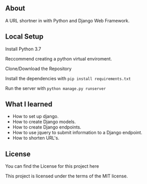 
## About

A URL shortner in with Python and Django Web Framework.


## Local Setup

Install Python 3.7

Reccommend creating a python virtual enviroment.

Clone/Download the Repository

Install the dependencies with `pip install requirements.txt`

Run the server with `python manage.py runserver`

## What I learned

- How to set up django.
- How to create Django models.
- How to create Django endpoints.
- How to use jquery to submit information to a Django endpoint.
- How to shorten URL's.

## License

You can find the License for this project here

This project is licensed under the terms of the MIT license.
